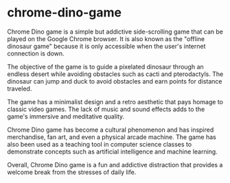 # chrome-dino-game
Chrome Dino game is a simple but addictive side-scrolling game that can be played on the Google Chrome browser. It is also known as the "offline dinosaur game" because it is only accessible when the user's internet connection is down.

The objective of the game is to guide a pixelated dinosaur through an endless desert while avoiding obstacles such as cacti and pterodactyls. The dinosaur can jump and duck to avoid obstacles and earn points for distance traveled.

The game has a minimalist design and a retro aesthetic that pays homage to classic video games. The lack of music and sound effects adds to the game's immersive and meditative quality.

Chrome Dino game has become a cultural phenomenon and has inspired merchandise, fan art, and even a physical arcade machine. The game has also been used as a teaching tool in computer science classes to demonstrate concepts such as artificial intelligence and machine learning.

Overall, Chrome Dino game is a fun and addictive distraction that provides a welcome break from the stresses of daily life.
